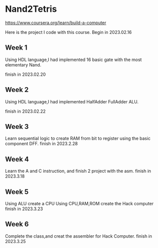 # Nand2Tetris
https://www.coursera.org/learn/build-a-computer

Here is the project I code with this course.
Begin in 2023.02.16

## Week 1
Using HDL language,I had implemented 16 basic gate with the most elementary Nand.

finish in 2023.02.20

## Week 2
Using HDL language,I had implemented HalfAdder FullAdder ALU.

finish in 2023.02.22

## Week 3
Learn sequential logic to create RAM from bit to register using the basic component DFF.
finish in 2023.2.28

## Week 4
Learn the A and C instruction, and finish 2 project with the asm.
finish in 2023.3.18

## Week 5
Using ALU create a CPU
Using CPU,RAM,ROM create the Hack computer
finish in 2023.3.23

## Week 6
Complete the class,and creat the assembler for Hack Computer.
finish in 2023.3.25
